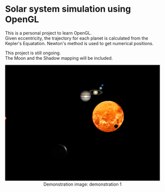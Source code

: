 # Solar system simulation using OpenGL

This is a personal project to learn OpenGL.  
Given eccentricity, the trajectory for each planet is calculated from the Kepler's Equatation. Newton's method is used to get numerical positions.  

This project is still ongoing.  
The Moon and the Shadow mapping will be included.

<p align="center">
    <img src="./images/demonstration1.png" title="demonstration1">    
    Demonstration image: demonstration 1
</p>